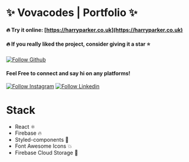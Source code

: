 # ✨ Vovacodes | Portfolio ✨

#### 🔥 Try it online: [https://harryparker.co.uk](https://harryparker.co.uk)

#### 🔥 If you really liked the project, consider giving it a star ⭐

[![Follow Github](https://img.shields.io/github/followers/Parker06?label=Follow%20Me&style=social)](https://github.com/Parker06)

#### Feel Free to connect and say hi on any platforms!

[![Follow Instagram](https://img.shields.io/badge/Instagram-E4405F?style=for-the-badge&logo=instagram&logoColor=white)](https://www.instagram.com/harry_parker_it/)
[![Follow Linkedin](https://img.shields.io/badge/LinkedIn-0077B5?style=for-the-badge&logo=linkedin&logoColor=white)](https://www.linkedin.com/in/harry-parker-it976/)

# Stack

- React ⚛
- Firebase 🔥
- Styled-components 💅
- Font Awesome Icons 💥
- Firebase Cloud Storage 🍃

